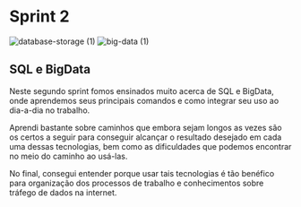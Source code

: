 # Sprint 2

![database-storage (1)](https://github.com/Jpedro900/compass_repo_joao_pedro_souza/assets/127545539/0cbd7fbd-4666-4ef2-a782-1d5466ce67f8)  ![big-data (1)](https://github.com/Jpedro900/compass_repo_joao_pedro_souza/assets/127545539/3e19bad8-0681-427d-92fc-840fffbe3c50)


## SQL e BigData 

Neste segundo sprint fomos ensinados muito acerca de SQL e BigData, onde aprendemos seus principais comandos e como integrar seu uso ao dia-a-dia no trabalho.

Aprendi bastante sobre caminhos que embora sejam longos as vezes são os certos a seguir para conseguir alcançar o resultado desejado em cada uma dessas tecnologias, bem como as dificuldades que podemos encontrar no meio do caminho ao usá-las.

No final, consegui entender porque usar tais tecnologias é tão benéfico para organização dos processos de trabalho e conhecimentos sobre tráfego de dados na internet.


